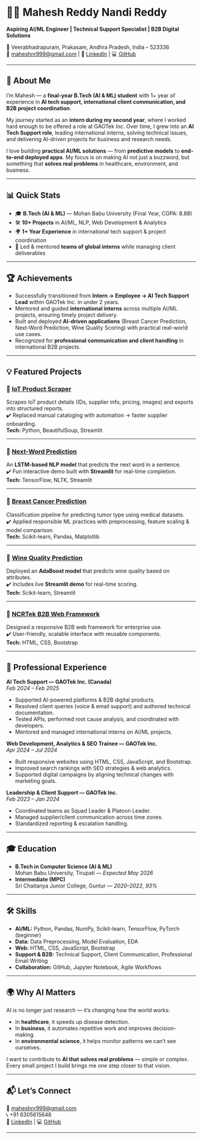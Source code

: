# 👨‍💻 Mahesh Reddy Nandi Reddy  

**Aspiring AI/ML Engineer | Technical Support Specialist | B2B Digital Solutions**  

📍 Veerabhadrapuram, Prakasam, Andhra Pradesh, India – 523336  
📧 [maheshnr999@gmail.com](mailto:maheshnr999@gmail.com) | 🔗 [LinkedIn](https://linkedin.com/in/mahesh-reddy-a11b2a274) | 💻 [GitHub](https://github.com/Mahesh-RY)  

---

## 🚀 About Me  

I’m Mahesh — a **final-year B.Tech (AI & ML) student** with 1+ year of experience in **AI tech support, international client communication, and B2B project coordination**.  

My journey started as an **intern during my second year**, where I worked hard enough to be offered a role at GAOTek Inc. Over time, I grew into an **AI Tech Support role**, leading international interns, solving technical issues, and delivering AI-driven projects for business and research needs.  

I love building **practical AI/ML solutions** — from **predictive models** to **end-to-end deployed apps**. My focus is on making AI not just a buzzword, but something that **solves real problems** in healthcare, environment, and business.  

---

## 📊 Quick Stats  

- 🎓 **B.Tech (AI & ML)** — Mohan Babu University (Final Year, CGPA: 8.88)  
- 🛠️ **10+ Projects** in AI/ML, NLP, Web Development & Analytics  
- 🌍 **1+ Year Experience** in international tech support & project coordination  
- 🤝 Led & mentored **teams of global interns** while managing client deliverables  

---

## 🏆 Achievements  

- Successfully transitioned from **Intern → Employee → AI Tech Support Lead** within GAOTek Inc. in under 2 years.  
- Mentored and guided **international interns** across multiple AI/ML projects, ensuring timely project delivery.  
- Built and deployed **AI-driven applications** (Breast Cancer Prediction, Next-Word Prediction, Wine Quality Scoring) with practical real-world use cases.  
- Recognized for **professional communication and client handling** in international B2B projects.  

---

## 💡 Featured Projects  

### 🔹 [IoT Product Scraper](#)  
Scrapes IoT product details (IDs, supplier info, pricing, images) and exports into structured reports.  
✔️ Replaced manual cataloging with automation → faster supplier onboarding.  
**Tech:** Python, BeautifulSoup, Streamlit  

---

### 🔹 [Next-Word Prediction](#)  
An **LSTM-based NLP model** that predicts the next word in a sentence.  
✔️ Fun interactive demo built with **Streamlit** for real-time completion.  
**Tech:** TensorFlow, NLTK, Streamlit  

---

### 🔹 [Breast Cancer Prediction](#)  
Classification pipeline for predicting tumor type using medical datasets.  
✔️ Applied responsible ML practices with preprocessing, feature scaling & model comparison.  
**Tech:** Scikit-learn, Pandas, Matplotlib  

---

### 🔹 [Wine Quality Prediction](#)  
Deployed an **AdaBoost model** that predicts wine quality based on attributes.  
✔️ Includes live **Streamlit demo** for real-time scoring.  
**Tech:** Scikit-learn, Streamlit  

---

### 🔹 [NCRTek B2B Web Framework](#)  
Designed a responsive B2B web framework for enterprise use.  
✔️ User-friendly, scalable interface with reusable components.  
**Tech:** HTML, CSS, Bootstrap  

---

## 💼 Professional Experience  

**AI Tech Support — GAOTek Inc. (Canada)**  
_Feb 2024 – Feb 2025_  
- Supported AI-powered platforms & B2B digital products.  
- Resolved client queries (voice & email support) and authored technical documentation.  
- Tested APIs, performed root cause analysis, and coordinated with developers.  
- Mentored and managed international interns on AI/ML projects.  

**Web Development, Analytics & SEO Trainee — GAOTek Inc.**  
_Apr 2024 – Jul 2024_  
- Built responsive websites using HTML, CSS, JavaScript, and Bootstrap.  
- Improved search rankings with SEO strategies & web analytics.  
- Supported digital campaigns by aligning technical changes with marketing goals.  

**Leadership & Client Support — GAOTek Inc.**  
_Feb 2023 – Jan 2024_  
- Coordinated teams as Squad Leader & Platoon Leader.  
- Managed supplier/client communication across time zones.  
- Standardized reporting & escalation handling.  

---

## 🎓 Education  

- **B.Tech in Computer Science (AI & ML)**  
Mohan Babu University, Tirupati — *Expected May 2026*  
- **Intermediate (MPC)**  
Sri Chaitanya Junior College, Guntur — *2020–2022, 93%*  

---

## 🛠️ Skills  

- **AI/ML:** Python, Pandas, NumPy, Scikit-learn, TensorFlow, PyTorch (beginner)  
- **Data:** Data Preprocessing, Model Evaluation, EDA  
- **Web:** HTML, CSS, JavaScript, Bootstrap  
- **Support & B2B:** Technical Support, Client Communication, Professional Email Writing  
- **Collaboration:** GitHub, Jupyter Notebook, Agile Workflows  

---

## 🌍 Why AI Matters  

AI is no longer just research — it’s changing how the world works:  
- In **healthcare**, it speeds up disease detection.  
- In **business**, it automates repetitive work and improves decision-making.  
- In **environmental science**, it helps monitor patterns we can’t see ourselves.  

I want to contribute to **AI that solves real problems** — simple or complex. Every small project I build brings me one step closer to that vision.  

---


## 📬 Let’s Connect  

📧 [maheshnr999@gmail.com](mailto:maheshnr999@gmail.com)  
📞 +91 6305615648  
🔗 [LinkedIn](https://linkedin.com/in/mahesh-reddy-a11b2a274) | 💻 [GitHub](https://github.com/Mahesh-RY)  

---
